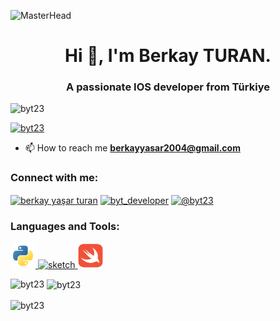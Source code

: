 ![MasterHead]((https://instagram.fsaw6-1.fna.fbcdn.net/v/t51.2885-19/541157761_18353563249082121_1999508787164852114_n.jpg?stp=dst-jpg_s320x320_tt6&efg=eyJ2ZW5jb2RlX3RhZyI6InByb2ZpbGVfcGljLmRqYW5nby4xMDI0LmMyIn0&_nc_ht=instagram.fsaw6-1.fna.fbcdn.net&_nc_cat=109&_nc_oc=Q6cZ2QH0vaHcuJWTX-AoXYyiXbzhaqXpNeQkiAXIBPeK2WH4DdrDQFk1qyChnHrPLvNZwWJ-zHG6VMHDjmJYJ_94xN4c&_nc_ohc=6mCuY6uwDYsQ7kNvwEEhHbi&_nc_gid=OF_cHlPH9Dm1Du7oij-Znw&edm=AOQ1c0wBAAAA&ccb=7-5&oh=00_AfcDr82ZRh3dYFvAjd-BR3t9zTUx-cKSBvaxg0CV_yP0uA&oe=68E6EFE2&_nc_sid=8b3546))

<h1 align="center">Hi 👋, I'm Berkay TURAN.</h1>
<h3 align="center">A passionate IOS developer from Türkiye</h3>

<p align="left"> <img src="https://komarev.com/ghpvc/?username=byt23&label=Profile%20views&color=0e75b6&style=flat" alt="byt23" /> </p>

<p align="left"> <a href="https://github.com/ryo-ma/github-profile-trophy"><img src="https://github-profile-trophy.vercel.app/?username=byt23" alt="byt23" /></a> </p>

- 📫 How to reach me **berkayyasar2004@gmail.com**

<h3 align="left">Connect with me:</h3>
<p align="left">
<a href="https://linkedin.com/in/berkay yaşar turan" target="blank"><img align="center" src="https://raw.githubusercontent.com/rahuldkjain/github-profile-readme-generator/master/src/images/icons/Social/linked-in-alt.svg" alt="berkay yaşar turan" height="30" width="40" /></a>
<a href="https://instagram.com/byt_developer" target="blank"><img align="center" src="https://raw.githubusercontent.com/rahuldkjain/github-profile-readme-generator/master/src/images/icons/Social/instagram.svg" alt="byt_developer" height="30" width="40" /></a>
<a href="https://medium.com/@byt23" target="blank"><img align="center" src="https://raw.githubusercontent.com/rahuldkjain/github-profile-readme-generator/master/src/images/icons/Social/medium.svg" alt="@byt23" height="30" width="40" /></a>
</p>

<h3 align="left">Languages and Tools:</h3>
<p align="left"> <a href="https://www.python.org" target="_blank" rel="noreferrer"> <img src="https://raw.githubusercontent.com/devicons/devicon/master/icons/python/python-original.svg" alt="python" width="40" height="40"/> </a> <a href="https://www.sketch.com/" target="_blank" rel="noreferrer"> <img src="https://www.vectorlogo.zone/logos/sketchapp/sketchapp-icon.svg" alt="sketch" width="40" height="40"/> </a> <a href="https://developer.apple.com/swift/" target="_blank" rel="noreferrer"> <img src="https://raw.githubusercontent.com/devicons/devicon/master/icons/swift/swift-original.svg" alt="swift" width="40" height="40"/> </a> </p>

<p><img align="left" src="https://github-readme-stats.vercel.app/api/top-langs?username=byt23&show_icons=true&locale=en&layout=compact" alt="byt23" /></p>

<p>&nbsp;<img align="center" src="https://github-readme-stats.vercel.app/api?username=byt23&show_icons=true&locale=en" alt="byt23" /></p>

<p><img align="center" src="https://github-readme-streak-stats.herokuapp.com/?user=byt23&" alt="byt23" /></p>
